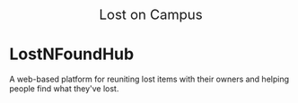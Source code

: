 <p align="center" style="font-size: 24px"> Lost on Campus </p>

# LostNFoundHub
A web-based platform for reuniting lost items with their owners and helping people find what they've lost.
